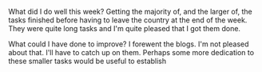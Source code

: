 
What did I do well this week?
Getting the majority of, and the larger of, the tasks finished before having to leave the country at the end of the week. They were quite long tasks and I'm quite pleased that I got them done.

What could I have done to improve?
I forewent the blogs. I'm not pleased about that. I'll have to catch up on them. Perhaps some more dedication to these smaller tasks would be useful to establish
